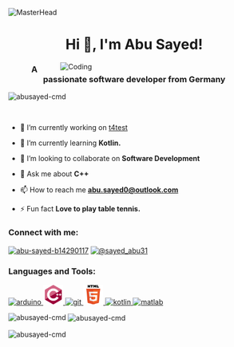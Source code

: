 ![MasterHead](https://inoxoft.com/app/uploads/2018/09/8-Things-you-should-never-say-to-any-programmer@3x-100-2.jpg)
<h1 align="center">Hi 👋, I'm Abu Sayed!</h1>
<img align="right" alt="Coding" width="400" src="https://static1.s123-cdn-static-a.com/uploads/5555641/normal_614650aa3c2a1.gif">
<h3 align="center">A passionate software developer from Germany</h3>


<p align="left"> <img src="https://komarev.com/ghpvc/?username=abusayed-cmd&label=Profile%20views&color=0e75b6&style=flat" alt="abusayed-cmd" /> </p>

<p align="left"> <a href="https://twitter.com/" target="blank"><img src="https://img.shields.io/twitter/follow/?logo=twitter&style=for-the-badge" alt="" /></a> </p>

- 🔭 I’m currently working on [t4test](https://www.t4test.de/)

- 🌱 I’m currently learning **Kotlin.**

- 👯 I’m looking to collaborate on **Software Development**

- 💬 Ask me about **C++**

- 📫 How to reach me **abu.sayed0@outlook.com**

- ⚡ Fun fact **Love to play table tennis.**

<h3 align="left">Connect with me:</h3>
<p align="left">
<a href="https://linkedin.com/in/abu-sayed-b14290117" target="blank"><img align="center" src="https://raw.githubusercontent.com/rahuldkjain/github-profile-readme-generator/master/src/images/icons/Social/linked-in-alt.svg" alt="abu-sayed-b14290117" height="30" width="40" /></a>
<a href="https://www.hackerrank.com/sayed_abu31" target="blank"><img align="center" src="https://raw.githubusercontent.com/rahuldkjain/github-profile-readme-generator/master/src/images/icons/Social/hackerrank.svg" alt="@sayed_abu31" height="30" width="40" /></a>
</p>

<h3 align="left">Languages and Tools:</h3>
<p align="left"> <a href="https://www.arduino.cc/" target="_blank" rel="noreferrer"> <img src="https://cdn.worldvectorlogo.com/logos/arduino-1.svg" alt="arduino" width="40" height="40"/> </a> <a href="https://www.w3schools.com/cpp/" target="_blank" rel="noreferrer"> <img src="https://raw.githubusercontent.com/devicons/devicon/master/icons/cplusplus/cplusplus-original.svg" alt="cplusplus" width="40" height="40"/> </a> <a href="https://git-scm.com/" target="_blank" rel="noreferrer"> <img src="https://www.vectorlogo.zone/logos/git-scm/git-scm-icon.svg" alt="git" width="40" height="40"/> </a> <a href="https://www.w3.org/html/" target="_blank" rel="noreferrer"> <img src="https://raw.githubusercontent.com/devicons/devicon/master/icons/html5/html5-original-wordmark.svg" alt="html5" width="40" height="40"/> </a> <a href="https://kotlinlang.org" target="_blank" rel="noreferrer"> <img src="https://www.vectorlogo.zone/logos/kotlinlang/kotlinlang-icon.svg" alt="kotlin" width="40" height="40"/> </a> <a href="https://www.mathworks.com/" target="_blank" rel="noreferrer"> <img src="https://upload.wikimedia.org/wikipedia/commons/2/21/Matlab_Logo.png" alt="matlab" width="40" height="40"/> </a> </p>

<p><img align="left" src="https://github-readme-stats.vercel.app/api/top-langs?username=abusayed-cmd&show_icons=true&locale=en&layout=compact" alt="abusayed-cmd" /></p>

<p>&nbsp;<img align="center" src="https://github-readme-stats.vercel.app/api?username=abusayed-cmd&show_icons=true&locale=en" alt="abusayed-cmd" /></p>

<p><img align="center" src="https://github-readme-streak-stats.herokuapp.com/?user=abusayed-cmd&" alt="abusayed-cmd" /></p>

